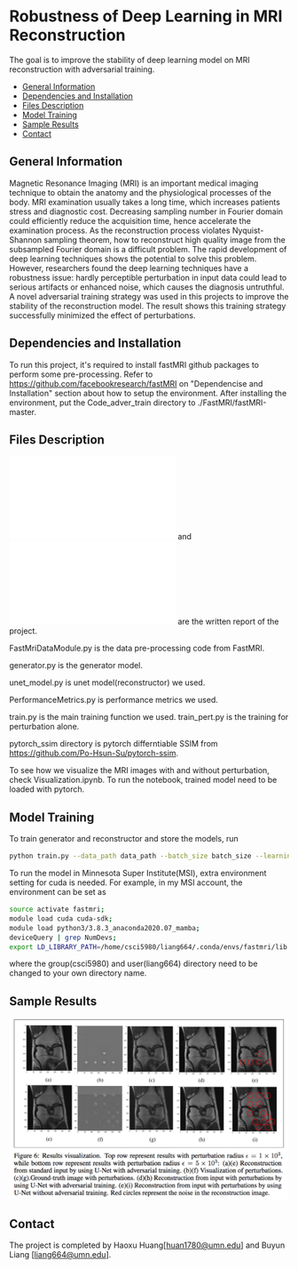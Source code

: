 # Robustness of Deep Learning in MRI Reconstruction
The goal is to improve the stability of deep learning model on MRI reconstruction with adversarial training.

* [General Information](#general-information)
* [Dependencies and Installation](#dependencies-and-installation)
* [Files Description](#files-description)
* [Model Training](#model-training)
* [Sample Results](#sample-results)
* [Contact](#contact)

## General Information
Magnetic Resonance Imaging (MRI) is an important medical imaging technique to obtain the anatomy and the physiological processes of the body. MRI examination usually takes a long time, which increases patients stress and diagnostic cost. Decreasing sampling number in Fourier domain could efficiently reduce the acquisition time, hence accelerate the examination process. As the reconstruction process violates Nyquist-Shannon sampling theorem, how to reconstruct high quality image from the subsampled Fourier domain is a difficult problem. The rapid development of deep learning techniques shows the potential to solve this problem. However, researchers found the deep learning techniques have a robustness issue: hardly perceptible perturbation in input data could lead to serious artifacts or enhanced noise, which causes the diagnosis untruthful. A novel adversarial training strategy was used in this projects to improve the stability of the reconstruction model. The result shows this training strategy successfully minimized the effect of perturbations.

## Dependencies and Installation
To run this project, it's required to install fastMRI github packages to perform some pre-processing.
Refer to https://github.com/facebookresearch/fastMRI on "Dependencise and Installation" section about how to setup the environment. After installing the environment, put the Code_adver_train directory to ./FastMRI/fastMRI-master.

## Files Description
![Report.pdf](./Final_Report.pdf) and ![Supporting_Information.pdf](./Supporting_Information.pdf) are the written report of the project. 

FastMriDataModule.py is the data pre-processing code from FastMRI. 

generator.py is the generator model. 

unet_model.py is unet model(reconstructor) we used. 

PerformanceMetrics.py is performance metrics we used. 

train.py is the main training function we used. train_pert.py is the training for perturbation alone. 

pytorch_ssim directory is pytorch differntiable SSIM from https://github.com/Po-Hsun-Su/pytorch-ssim.

To see how we visualize the MRI images with and without perturbation, check Visualization.ipynb. To run the notebook, trained model need to be loaded with pytorch.

## Model Training
To train generator and reconstructor and store the models, run 

```bash
python train.py --data_path data_path --batch_size batch_size --learning_rate learning_rate --mask_type mask_type --center_fractions center_fractions --accelerations accelerations --alpha_1 alpha_1 --alpha_2 alpha_2 --epsilon epsilon
```

To run the model in Minnesota Super Institute(MSI), extra environment setting for cuda is needed. For example, in my MSI account, the environment can be set as

```bash
source activate fastmri;
module load cuda cuda-sdk;
module load python3/3.8.3_anaconda2020.07_mamba;
deviceQuery | grep NumDevs;
export LD_LIBRARY_PATH=/home/csci5980/liang664/.conda/envs/fastmri/lib:$LD_LIBRARY_PATH;
```
where the group(csci5980) and user(liang664) directory need to be changed to your own directory name.

## Sample Results
![Example screenshot](./img/sample.png)

## Contact
The project is completed by Haoxu Huang[huan1780@umn.edu] and Buyun Liang [liang664@umn.edu].
